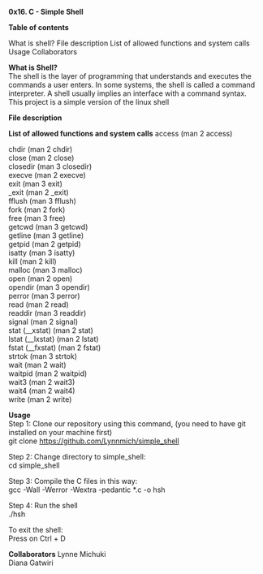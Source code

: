 **0x16. C - Simple Shell**  

**Table of contents**  

What is shell?
File description
List of allowed functions and system calls
Usage
Collaborators  

**What is Shell?**  
The shell is the layer of programming that understands and executes the commands a user enters. In some systems, the shell is called a command interpreter. 
A shell usually implies an interface with a command syntax.   
This project is a simple version of the linux shell  

**File description**

**List of allowed functions and system calls** 
access (man 2 access)  

chdir (man 2 chdir)  
close (man 2 close)  
closedir (man 3 closedir)  
execve (man 2 execve)  
exit (man 3 exit)    
_exit (man 2 _exit)    
fflush (man 3 fflush)    
fork (man 2 fork)     
free (man 3 free)  
getcwd (man 3 getcwd)  
getline (man 3 getline)  
getpid (man 2 getpid)  
isatty (man 3 isatty)   
kill (man 2 kill)   
malloc (man 3 malloc)   
open (man 2 open)   
opendir (man 3 opendir)   
perror (man 3 perror)   
read (man 2 read)   
readdir (man 3 readdir)   
signal (man 2 signal)   
stat (__xstat) (man 2 stat)   
lstat (__lxstat) (man 2 lstat)    
fstat (__fxstat) (man 2 fstat)    
strtok (man 3 strtok)    
wait (man 2 wait)   
waitpid (man 2 waitpid)   
wait3 (man 2 wait3)   
wait4 (man 2 wait4)   
write (man 2 write)   
 
**Usage**    
Step 1: Clone our repository using this command, (you need to have git installed on your machine first)   
git clone https://github.com/Lynnmich/simple_shell    

Step 2: Change directory to simple_shell:   
cd simple_shell    

Step 3: Compile the C files in this way:   
gcc -Wall -Werror -Wextra -pedantic *.c -o hsh   

Step 4: Run the shell   
./hsh    

To exit the shell:   
Press on Ctrl + D   

**Collaborators**
Lynne Michuki   
Diana Gatwiri



